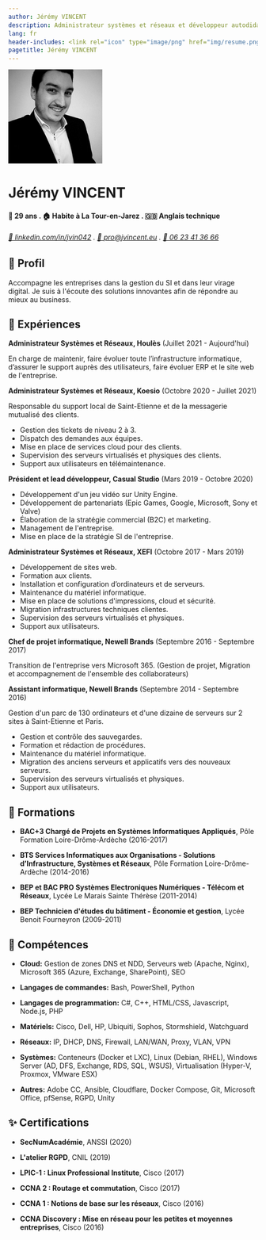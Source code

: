 ```yaml
---
author: Jérémy VINCENT
description: Administrateur systèmes et réseaux et développeur autodidacte pendant mon temps libre.
lang: fr
header-includes: <link rel="icon" type="image/png" href="img/resume.png" />
pagetitle: Jérémy VINCENT
---
```


<!-- EMOJI -->
<script src="https://twemoji.maxcdn.com/v/latest/twemoji.min.js"></script>
<script>window.onload = function () { twemoji.parse(document.body);}</script>

<img class="profile" src="img/jeremy.png">

Jérémy VINCENT
======

#### 🧁 29 ans . 🏠 Habite à La Tour-en-Jarez . 🇬🇧 Anglais technique

###### [💠 linkedin.com/in/jvin042](https://www.linkedin.com/in/jvin042) . [📧 pro@jvincent.eu](mailto:pro@jvincent.eu) . [📱 06 23 41 36 66](tel:+33623413666)

💬 Profil
---------

Accompagne les entreprises dans la gestion du SI et dans leur virage digital. Je suis à l'écoute des solutions innovantes afin de répondre au mieux au business.

📖 Expériences
---------
**Administrateur Systèmes et Réseaux, Houlès** (Juillet 2021 - Aujourd'hui)

En charge de maintenir, faire évoluer toute l’infrastructure informatique, d’assurer le support auprès des utilisateurs, faire évoluer ERP et le site web de l'entreprise.

**Administrateur Systèmes et Réseaux, Koesio** (Octobre 2020 - Juillet 2021)

Responsable du support local de Saint-Etienne et de la messagerie mutualisé des clients.

-  Gestion des tickets de niveau 2 à 3.
-  Dispatch des demandes aux équipes.
-  Mise en place de services cloud pour des clients.
-  Supervision des serveurs virtualisés et physiques des clients.
-  Support aux utilisateurs en télémaintenance.

**Président et lead développeur, Casual Studio** (Mars 2019 - Octobre 2020)

- Développement d'un jeu vidéo sur Unity Engine.
- Développement de partenariats (Epic Games, Google, Microsoft, Sony et Valve)
- Élaboration de la stratégie commercial (B2C) et marketing.
- Management de l'entreprise.
- Mise en place de la stratégie SI de l'entreprise.

**Administrateur Systèmes et Réseaux, XEFI** (Octobre 2017 - Mars 2019)

- Développement de sites web.
- Formation aux clients.
- Installation et configuration d’ordinateurs et de serveurs.
- Maintenance du matériel informatique.
- Mise en place de solutions d'impressions, cloud et sécurité.
- Migration infrastructures techniques clientes.
- Supervision des serveurs virtualisés et physiques.
- Support aux utilisateurs.

**Chef de projet informatique, Newell Brands** (Septembre 2016 - Septembre 2017)

Transition de l'entreprise vers Microsoft 365.
(Gestion de projet, Migration et accompagnement de l'ensemble des collaborateurs)

**Assistant informatique, Newell Brands** (Septembre 2014 - Septembre 2016)

Gestion d'un parc de 130 ordinateurs et d'une dizaine de serveurs sur 2 sites à Saint-Etienne et Paris.

- Gestion et contrôle des sauvegardes.
- Formation et rédaction de procédures.
- Maintenance du matériel informatique.
- Migration des anciens serveurs et applicatifs vers des nouveaux serveurs.
- Supervision des serveurs virtualisés et physiques.
- Support aux utilisateurs.

🏦 Formations
---------
- **BAC+3 Chargé de Projets en Systèmes Informatiques Appliqués**, Pôle Formation Loire-Drôme-Ardèche (2016-2017)

- **BTS Services Informatiques aux Organisations - Solutions d’Infrastructure, Systèmes et Réseaux**, Pôle Formation Loire-Drôme-Ardèche (2014-2016)

- **BEP et BAC PRO Systèmes Electroniques Numériques - Télécom et Réseaux**, Lycée Le Marais Sainte Thérèse (2011-2014)

- **BEP Technicien d'études du bâtiment - Économie et gestion**, Lycée Benoit Fourneyron (2009-2011)

🚀 Compétences
---------
- **Cloud:** Gestion de zones DNS et NDD, Serveurs web (Apache, Nginx), Microsoft 365 (Azure, Exchange, SharePoint), SEO

- **Langages de commandes:** Bash, PowerShell, Python

- **Langages de programmation:** C#, C++, HTML/CSS, Javascript, Node.js, PHP

- **Matériels:** Cisco, Dell, HP, Ubiquiti, Sophos, Stormshield, Watchguard

- **Réseaux:** IP, DHCP, DNS, Firewall, LAN/WAN, Proxy, VLAN, VPN

- **Systèmes:** Conteneurs (Docker et LXC), Linux (Debian, RHEL), Windows Server (AD, DFS, Exchange, RDS, SQL, WSUS), Virtualisation (Hyper-V, Proxmox, VMware ESX)

- **Autres:** Adobe CC, Ansible, Cloudflare, Docker Compose, Git, Microsoft Office, pfSense, RGPD, Unity

✨ Certifications
---------
-  **SecNumAcadémie**, ANSSI (2020)

-  **L'atelier RGPD**, CNIL (2019)

-  **LPIC-1 : Linux Professional Institute**, Cisco (2017)

-  **CCNA 2 : Routage et commutation**, Cisco (2017)

-  **CCNA 1 : Notions de base sur les réseaux**, Cisco (2016)

-  **CCNA Discovery : Mise en réseau pour les petites et moyennes entreprises**, Cisco (2016)
